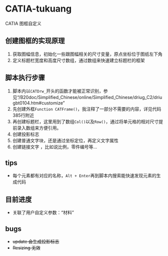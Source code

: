 # CATIA-tukuang
CATIA 图框自定义

## 创建图框的实现原理
1. 获取图幅信息，初始化一些跟图幅相关的尺寸变量，原点坐标位于图纸左下角
2. 定义标题栏宽度和高度尺寸数组，通过数组来快速建立标题栏的框架


## 脚本执行步骤
1. 脚本内以`CATDrw_`开头的函数才能被正常识别，参见“/B20doc/Simplified_Chinese/online/Simplified_Chinese/driug_C2/driugbt0104.htm#customize”
2. 先创建外框`Function CATFrame()`，我注释了一部分不需要的内容，详见代码385行附近
3. 再创建标题栏，这里用到了数组`Col()`以及`Row()`，通过将单元格的相对尺寸提前录入数组来方便引用。
4. 创建投影标志
5. 创建普通文字块，还是通过坐标定位，再定义文字属性
6. 创建链接文字 ，比如说比例，零件编号等... 

## tips
- 每个元素都有对应的名称，`Alt + Enter`再到脚本内搜索能快速发现元素的生成代码

## 目前进度
- 关联了用户自定义参数：“材料”

## bugs
- ~~update 会生成投影标志~~
- ~~Resizing 无效~~
